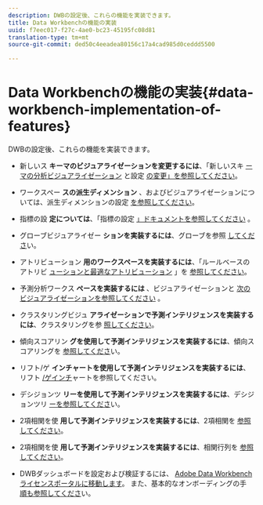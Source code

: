 ```yaml
---
description: DWBの設定後、これらの機能を実装できます。
title: Data Workbenchの機能の実装
uuid: f7eec017-f27c-4ae0-bc23-45195fc08d81
translation-type: tm+mt
source-git-commit: ded50c4eeadea80156c17a4cad985d0ceddd5500

---
```



# Data Workbenchの機能の実装{#data-workbench-implementation-of-features}

DWBの設定後、これらの機能を実装できます。

* 新しいス **キーマのビジュアライゼーションを変更するには**、「新しいスキ [ーマの分析ビジュアライゼーション](https://docs.adobe.com/content/help/en/data-workbench/using/client/analysis-visualizations/c-analysis-vis.html) と設定 [の変更」を参照してください](../../../home/dwb-implement-overview/dwb-implement-deliver/dwb-implement-config-new-schema.md#concept-9aced98e988b48ebbf9e6607c182d0de)。

* ワークスペー **スの派生ディメンション** 、およびビジュアライゼーションについては、派生ディメンションの設定 [を参照してください](../../../home/dwb-implement-overview/dwb-implement-deliver/dwb-implement-derived-dims.md#concept-19a5c554ac3e4bc9b86b9aaca5f8cad6)。

* 指標の設 **定については**、「指標の設定 [」ドキュメントを参照してください](../../../home/dwb-implement-overview/dwb-implement-configure/dwb-implement-metric-setup.md#concept-f568a931db5b4b62b7b1e7827c7f7bf6) 。

* グローブビジュアライゼー **ションを実装するには**、グローブを参照 [してくださ](https://docs.adobe.com/content/help/en/data-workbench/using/client/analysis-visualizations/globes/c-globes.html)い。

* アトリビューション **用のワークスペースを実装するには**、「ルールベースのアトリビ [ューションと最適なアトリビューション](https://docs.adobe.com/help/en/data-workbench/using/client/attribution-reports/c-rules-attrib.html) 」を [参照してください](https://docs.adobe.com/help/en/data-workbench/using/client/attribution-reports/c-attrib-algorithmic.html)。

* 予測分析ワークス **ペースを実装するには** 、ビジュアライゼーションと [次のビジュアライゼーションを参照してください](https://docs.adobe.com/content/help/en/data-workbench/using/client/visualizations/c-vis.html) 。

* クラスタリングビジュ **アライゼーションで予測インテリジェンスを実装するには**、クラスタリングを参 [照してください](https://docs.adobe.com/help/en/data-workbench/using/client/analysis-visualizations/visitor-cluster/c-visitor-cluster.html)。

* 傾向スコアリン **グを使用して予測インテリジェンスを実装するには**、傾向スコアリングを [参照してくださ](https://docs.adobe.com/content/help/en/data-workbench/using/client/analysis-visualizations/visitor-propensity/c-visitor-propensity.html)い。

* リフト/ゲ **インチャートを使用して予測インテリジェンスを実装するには**、リフト [/ゲインチ](https://docs.adobe.com/content/help/en/data-workbench/using/client/analysis-visualizations/visitor-propensity/c-propensity-gain-lift-chart.html)ャートを参照してください。

* デシジョンツ **リーを使用して予測インテリジェンスを実装するには**、デシジョンツリ [ーを参照してくださ](https://docs.adobe.com/content/help/en/data-workbench/using/client/analysis-visualizations/decision-trees/c-decision-trees.html)い。

* 2項相関を使 **用して予測インテリジェンスを実装するには**、2項相関を [参照してください](https://docs.adobe.com/content/help/en/data-workbench/using/client/analysis-visualizations/correlation-analysis/c-correlation-analysis.html)。

* 2項相関を使 **用して予測インテリジェンスを実装するには**、相関行列を [参照してください](https://docs.adobe.com/content/help/en/data-workbench/using/client/analysis-visualizations/correlation-analysis/c-correlation-analysis.html)。

* DWBダッシュボードを設定および検証するには、 [Adobe Data Workbenchライセンスポータルに移動します](https://license.visualsciences.com/License/#documentation)。 また、基本的なオンボーディングの手 [順も参照してくださ](../../../home/dwb-implement-overview/dwb-implement-provision/dwb-implement-onboarding.md#concept-e93aba41b26a410f959c5ca7f8e33355)い。

